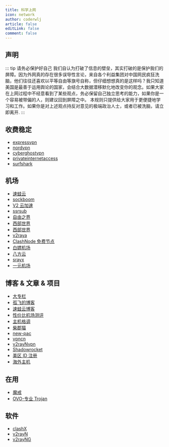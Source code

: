 ```yaml
---
title: 科学上网
icon: network
author: coderwlj
article: false
editLink: false
comment: false
---
```


## 声明

::: tip
请务必保护好自己 我们自认为打破了信息的壁垒，其实打破的是保护我们的屏障。因为外网真的存在很多误导性言论，来自各个利益集团对中国网民疯狂洗脑，他们往往还喜欢以平等自由等旗号自称，但仔细想想真的是这样吗？我只知道美国是最善于运用舆论的国家，会结合大数据潜移默化地改变你的观念。如果大家在上网过程中不经意看到了某些观点，务必保留自己独立思考的能力，如果你是一个容易被带偏的人，则建议回到屏障之中。
本规则只提供给大家用于更便捷地学习和工作。如果你是对上述观点持反对意见的极端政治人士，或者已被洗脑，请立即离开.
:::

## 收费稳定

- [expressvpn](https://www.expressvpn.com/go/home-20)
- [nordvpn](https://nordvpn.com/)
- [cyberghostvpn](https://www.cyberghostvpn.com/)
- [privateinternetaccess](https://www.privateinternetaccess.com/)
- [surfshark](https://surfshark.com/)

## 机场

- [速蛙云](https://m.ok7.icu/m/shop)
- [sockboom](https://sockboom.ac/)
- [V2 云加速](https://v2board.cc/#/login)
- [ssrsub](https://sub.ssrsub.com/#/login)
- [自由之界](https://free.moorzon.com/home/index)
- [西部世界](https://sjssr.fun/)
- [西部世界](https://xbww9056.xyz/portal/order/node)
- [v2raya](https://www.v2raya.eu.org/#/login)
- [ClashNode 免费节点](https://clashnode.com/)
- [白嫖机场](http://a100.sbs/#/dashboard)
- [八方云](https://user.bafang.vip/#/register?code=SeBjD2rn)
- [srayx](https://sub.srayx.com/#/register?code=Ly4kohLa)
- [一元机场](https://xn--4gq62f52gdss.com/#/register?code=KvZOyfYQ)

## 博客 & 文章 & 项目

- [大专栏](https://www.dazhuanlan.com/)
- [孤飞的博客](https://blog.onefly.top/)
- [速蛙云博客](https://suwav2ray.com/super_tools/)
- [性价比机场测评](https://duangks.com/archives/9/)
- [主机格调](https://zhuji.gd/)
- [柴郡猫](https://www.cheshirex.com/)
- [new-pac](https://github.com/Alvin9999/new-pac)
- [vpncn](https://github.com/vpncn/vpncn.github.io)
- [v2rayNvpn](https://github.com/githubvpn007/v2rayNvpn)
- [Shadowrocket](https://github.com/h2y/Shadowrocket-ADBlock-Rules)
- [美区 ID 注册](https://wwsj9688.xyz/pagesv2/blog/appleid.html)
- [海外主机](https://www.veidc.com/hosting)

## 在用

- [魔戒](https://mojie.buzz/#/dashboard)
- [OVO-专业 Trojan](https://ovocloud.cc/)

## 软件

- [clashX](https://github.com/yichengchen/clashX)
- [v2rayN](https://github.com/2dust/v2rayN)
- [v2rayNG](https://github.com/2dust/v2rayNG)
